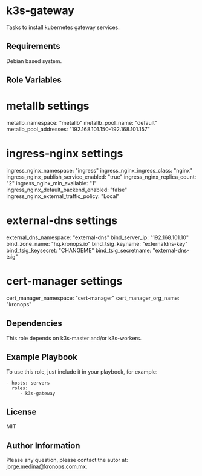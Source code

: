 k3s-gateway
===========

Tasks to install kubernetes gateway services.

Requirements
------------

Debian based system.

Role Variables
--------------

# metallb settings
metallb_namespace: "metallb"
metallb_pool_name: "default"
metallb_pool_addresses: "192.168.101.150-192.168.101.157"

# ingress-nginx settings
ingress_nginx_namespace: "ingress"
ingress_nginx_ingress_class: "nginx"
ingress_nginx_publish_service_enabled: "true"
ingress_nginx_replica_count: "2"
ingress_nginx_min_available: "1"
ingress_nginx_default_backend_enabled: "false"
ingress_nginx_external_traffic_policy: "Local"

# external-dns settings
external_dns_namespace: "external-dns"
bind_server_ip: "192.168.101.10"
bind_zone_name: "hq.kronops.io"
bind_tsig_keyname: "externaldns-key"
bind_tsig_keysecret: "CHANGEME"
bind_tsig_secretname: "external-dns-tsig"

# cert-manager settings
cert_manager_namespace: "cert-manager"
cert_manager_org_name: "kronops"

Dependencies
------------

This role depends on k3s-master and/or k3s-workers.

Example Playbook
----------------

To use this role, just include it in your playbook, for example:

    - hosts: servers
      roles:
         - k3s-gateway

License
-------

MIT

Author Information
------------------

Please any question, please contact the autor at: jorge.medina@kronops.com.mx.
